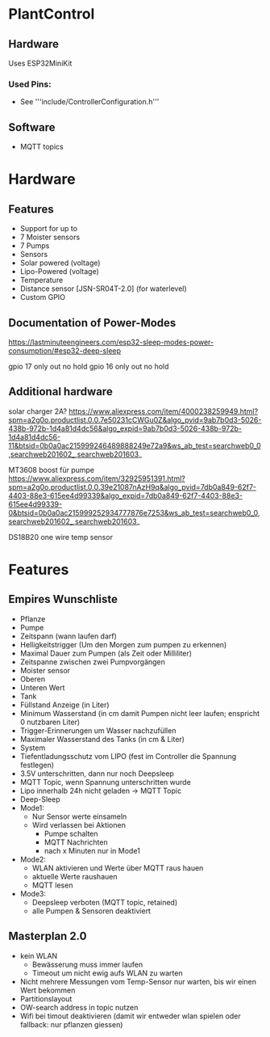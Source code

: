 # PlantControl
## Hardware

Uses ESP32MiniKit

### Used Pins:
* See '''include/ControllerConfiguration.h'''

## Software
* MQTT topics

# Hardware
## Features
* Support for up to
 * 7 Moister sensors
 * 7 Pumps
 * Sensors
  * Solar powered (voltage)
  * Lipo-Powered (voltage)
  * Temperature
  * Distance sensor [JSN-SR04T-2.0] (for waterlevel)
 * Custom GPIO

## Documentation of Power-Modes
https://lastminuteengineers.com/esp32-sleep-modes-power-consumption/#esp32-deep-sleep


gpio 17 only out no hold
gpio 16 only out no hold

## Additional hardware
solar charger 2A?
https://www.aliexpress.com/item/4000238259949.html?spm=a2g0o.productlist.0.0.7e50231cCWGu0Z&algo_pvid=9ab7b0d3-5026-438b-972b-1d4a81d4dc56&algo_expid=9ab7b0d3-5026-438b-972b-1d4a81d4dc56-11&btsid=0b0a0ac215999246489888249e72a9&ws_ab_test=searchweb0_0,searchweb201602_,searchweb201603_

MT3608 boost für pumpe
https://www.aliexpress.com/item/32925951391.html?spm=a2g0o.productlist.0.0.39e21087nAzH9q&algo_pvid=7db0a849-62f7-4403-88e3-615ee4d99339&algo_expid=7db0a849-62f7-4403-88e3-615ee4d99339-0&btsid=0b0a0ac215999252934777876e7253&ws_ab_test=searchweb0_0,searchweb201602_,searchweb201603_

DS18B20 one wire temp sensor


# Features
## Empires Wunschliste
 * Pflanze
  * Pumpe
   * Zeitspann (wann laufen darf)
   * Helligkeitstrigger (Um den Morgen zum pumpen zu erkennen)
   * Maximal Dauer zum Pumpen (als Zeit oder Milliliter)
   * Zeitspanne zwischen zwei Pumpvorgängen
  * Moister sensor
   * Oberen
   * Unteren Wert
* Tank
 * Füllstand Anzeige (in Liter)
 * Minimum Wasserstand (in cm damit Pumpen nicht leer laufen; enspricht 0 nutzbaren Liter)
 * Trigger-Erinnerungen um Wasser nachzufüllen
 * Maximaler Wasserstand des Tanks (in cm & Liter)
* System
 * Tiefentladungsschutz vom LIPO (fest im Controller die Spannung festlegen)
  * 3.5V unterschritten, dann nur noch Deepsleep
  * MQTT Topic, wenn Spannung unterschritten wurde
 * Lipo innerhalb 24h nicht geladen -> MQTT Topic
 * Deep-Sleep
  * Mode1: 
    * Nur Sensor werte einsameln
    * Wird verlassen bei Aktionen
        * Pumpe schalten
        * MQTT Nachrichten
        * nach x Minuten nur in Mode1
  * Mode2: 
    * WLAN aktivieren und Werte über MQTT raus hauen
    * aktuelle Werte raushauen
    * MQTT lesen
  * Mode3:
    * Deepsleep verboten (MQTT topic, retained)
    * alle Pumpen & Sensoren deaktiviert

## Masterplan 2.0
 * kein WLAN 
   * Bewässerung muss immer laufen
   * Timeout um nicht ewig aufs WLAN zu warten
 * Nicht mehrere Messungen vom Temp-Sensor nur warten, bis wir einen Wert bekommen
 * Partitionslayout
 * OW-search address in topic nutzen
 * Wifi bei timout deaktivieren (damit wir entweder wlan spielen oder fallback: nur pflanzen giessen)


